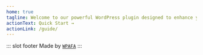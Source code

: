 ```yaml
---
home: true
tagline: Welcome to our powerful WordPress plugin designed to enhance your form management experience.
actionText: Quick Start →
actionLink: /guide/
---
```


::: slot footer
Made by [`WPAFA`](https://github.com/wpafa)
:::
